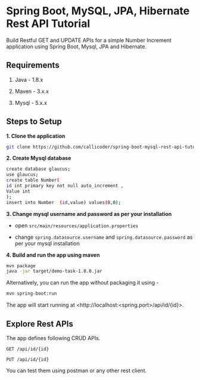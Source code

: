 # Spring Boot, MySQL, JPA, Hibernate Rest API Tutorial

Build Restful GET and UPDATE APIs for a simple Number Increment application using Spring Boot, Mysql, JPA and Hibernate.

## Requirements

1. Java - 1.8.x

2. Maven - 3.x.x

3. Mysql - 5.x.x

## Steps to Setup

**1. Clone the application**

```bash
git clone https://github.com/callicoder/spring-boot-mysql-rest-api-tutorial.git
```

**2. Create Mysql database**
```bash
create database glaucus;
use glaucus;
create table Number(
id int primary key not null auto_increment ,
Value int
);
insert into Number  (id,value) values(0,0);

```

**3. Change mysql username and password as per your installation**

+ open `src/main/resources/application.properties`

+ change `spring.datasource.username` and `spring.datasource.password` as per your mysql installation

**4. Build and run the app using maven**

```bash
mvn package
java -jar target/demo-task-1.0.0.jar
```

Alternatively, you can run the app without packaging it using -

```bash
mvn spring-boot:run
```

The app will start running at <http://localhost:<spring.port>/api/id/{id}>.

## Explore Rest APIs

The app defines following CRUD APIs.

    GET /api/id/{id}
    
    PUT /api/id/{id}
    

You can test them using postman or any other rest client.


